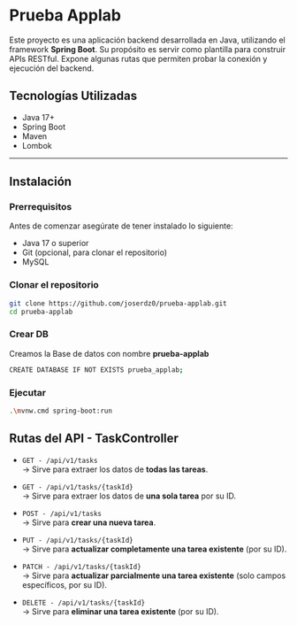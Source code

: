 # Prueba Applab

Este proyecto es una aplicación backend desarrollada en Java, utilizando el framework **Spring Boot**. Su propósito es servir como  plantilla para construir APIs RESTful. Expone algunas rutas que permiten probar la conexión y ejecución del backend.

## Tecnologías Utilizadas

- Java 17+
- Spring Boot
- Maven
- Lombok 

---

## Instalación

### Prerrequisitos

Antes de comenzar asegúrate de tener instalado lo siguiente:

- Java 17 o superior
- Git (opcional, para clonar el repositorio)
- MySQL

### Clonar el repositorio

```bash
git clone https://github.com/joserdz0/prueba-applab.git
cd prueba-applab
```

### Crear DB

Creamos la Base de datos con nombre **prueba-applab**

```bash
CREATE DATABASE IF NOT EXISTS prueba_applab;
```


### Ejecutar
```bash
.\mvnw.cmd spring-boot:run
```

## Rutas del API - TaskController

- `GET - /api/v1/tasks`  
  → Sirve para extraer los datos de **todas las tareas**.

- `GET - /api/v1/tasks/{taskId}`  
  → Sirve para extraer los datos de **una sola tarea** por su ID.

- `POST - /api/v1/tasks`  
  → Sirve para **crear una nueva tarea**.

- `PUT - /api/v1/tasks/{taskId}`  
  → Sirve para **actualizar completamente una tarea existente** (por su ID).

- `PATCH - /api/v1/tasks/{taskId}`  
  → Sirve para **actualizar parcialmente una tarea existente** (solo campos específicos, por su ID).

- `DELETE - /api/v1/tasks/{taskId}`  
  → Sirve para **eliminar una tarea existente** (por su ID).
